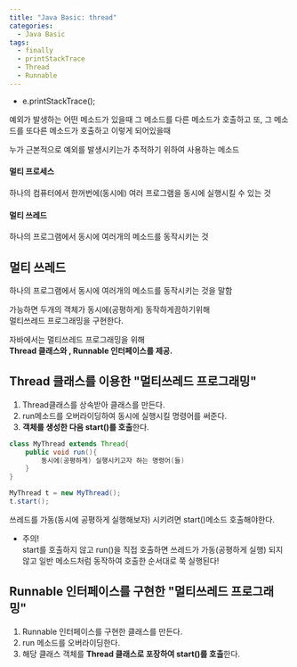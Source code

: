 ```yaml
---
title: "Java Basic: thread"
categories:
  - Java Basic
tags:
  - finally
  - printStackTrace
  - Thread
  - Runnable
---
```


* e.printStackTrace();

예외가 발생하는 어떤 메소드가 있을때
그 메소드를 다른 메소드가 호출하고 
또, 그 메소드를 또다른 메소드가 호출하고 이렇게 되어있을때

누가 근본적으로 예외를 발생시키는가
추적하기 위하여 사용하는 메소드

#### 멀티 프로세스
하나의 컴퓨터에서 한꺼번에(동시에) 여러 프로그램을 동시에 실행시킬 수 있는 것
#### 멀티 쓰레드
하나의 프로그램에서 동시에 여러개의 메소드를 동작시키는 것

## 멀티 쓰레드
하나의 프로그램에서 동시에 여러개의 메소드를 동작시키는 것을 말함

가능하면 두개의 객체가 동시에(공평하게) 동작하게끔하기위해  
멀티쓰레드 프로그래밍을 구현한다.

자바에서는 멀티쓰레드 프로그래밍을 위해  
**Thread 클래스와 , Runnable 인터페이스를 제공.**

## Thread 클래스를 이용한 "멀티쓰레드 프로그래밍"

1) Thread클래스를 상속받아 클래스를 만든다.  
2) run메소드를 오버라이딩하여 동시에 실행시킬 명령어를 써준다.  
3) **객체를 생성한 다음 start()를 호출**한다.  

```java
class MyThread extends Thread{
	public void run(){
		동시에(공평하게) 실행시키고자 하는 명령어(들)
	}
}

MyThread t = new MyThread();
t.start();

```
쓰레드를 가동(동시에 공평하게 실행해보자) 시키려면 start()메소드 호출해야한다.    
+ 주의!  
start를 호출하지 않고 run()을 직접 호출하면
쓰레드가 가동(공평하게 실행) 되지 않고 일반 메소드처럼 동작하여
호출한 순서대로 쭉 실행된다!

## Runnable 인터페이스를 구현한 "멀티쓰레드 프로그래밍"

1) Runnable 인터페이스를 구현한 클래스를 만든다.  
2) run 메소드를 오버라이딩한다.  
3) 해당 클래스 객체를 **Thread 클래스로 포장하여 start()를 호출**한다.  

